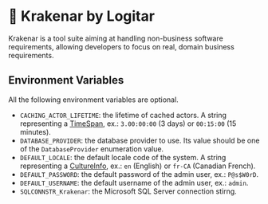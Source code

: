 ﻿# 🐙 Krakenar by Logitar

Krakenar is a tool suite aiming at handling non-business software requirements, allowing developers to focus on real, domain business requirements.

## Environment Variables

All the following environment variables are optional.

- `CACHING_ACTOR_LIFETIME`: the lifetime of cached actors. A string representing a [TimeSpan](https://learn.microsoft.com/en-us/dotnet/api/system.timespan?view=net-9.0), ex.: `3.00:00:00` (3 days) or `00:15:00` (15 minutes).
- `DATABASE_PROVIDER`: the database provider to use. Its value should be one of the `DatabaseProvider` enumeration value.
- `DEFAULT_LOCALE`: the default locale code of the system. A string representing a [CultureInfo](https://learn.microsoft.com/en-us/dotnet/api/system.globalization.cultureinfo?view=net-9.0), ex.: `en` (English) or `fr-CA` (Canadian French).
- `DEFAULT_PASSWORD`: the default password of the admin user, ex.: `P@s$W0rD`.
- `DEFAULT_USERNAME`: the default username of the admin user, ex.: `admin`.
- `SQLCONNSTR_Krakenar`: the Microsoft SQL Server connection stirng.
